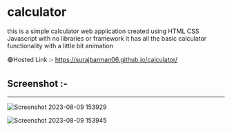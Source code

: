 # calculator
this is a simple calculator web application created using HTML CSS Javascript with no libraries or framework it has all the basic calculator functionality with a little bit animation

🟢Hosted Link :- https://surajbarman06.github.io/calculator/

## Screenshot :-
___
![Screenshot 2023-08-09 153929](https://github.com/surajbarman06/calculator/assets/130852263/08c93f43-1f5e-427b-871c-375ac09a815f)

![Screenshot 2023-08-09 153945](https://github.com/surajbarman06/calculator/assets/130852263/e31484f6-01cd-4f10-bc16-4e83be0d3a61)
